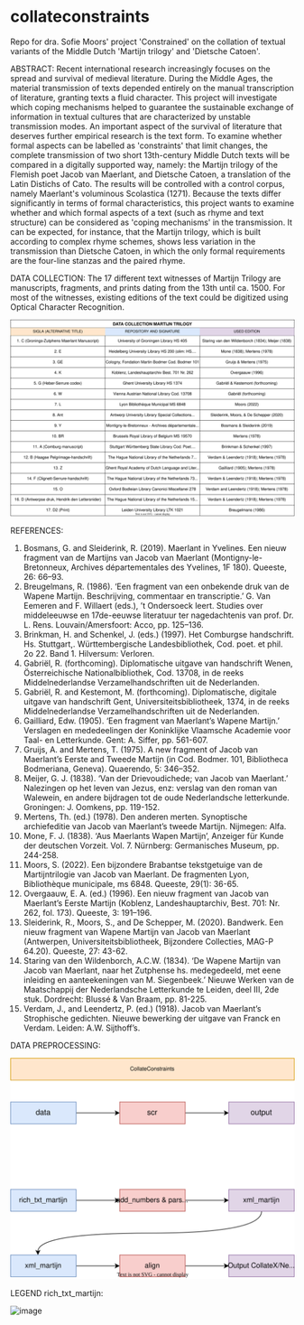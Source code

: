 # collateconstraints
Repo for dra. Sofie Moors' project 'Constrained' on the collation of textual variants of the Middle Dutch 'Martijn trilogy' and 'Dietsche Catoen'. 

ABSTRACT: Recent international research increasingly focuses on the spread and survival of medieval literature. During the Middle Ages, the material transmission of texts depended entirely on the manual transcription of literature, granting texts a fluid character. This project will investigate which coping mechanisms helped to guarantee the sustainable exchange of information in textual cultures that are characterized by unstable transmission modes. An important aspect of the survival of literature that deserves further empirical research is the text form. To examine whether formal aspects can be labelled as 'constraints' that limit changes, the complete transmission of two short 13th-century Middle Dutch texts will be compared in a digitally supported way, namely: the Martijn trilogy of the Flemish poet Jacob van Maerlant, and Dietsche Catoen, a translation of the Latin Distichs of Cato. The results will be controlled with a control corpus, namely Maerlant's voluminous Scolastica (1271). Because the texts differ significantly in terms of formal characteristics, this project wants to examine whether and which formal aspects of a text (such as rhyme and text structure) can be considered as 'coping mechanisms' in the transmission. It can be expected, for instance, that the Martijn trilogy, which is built according to complex rhyme schemes, shows less variation in the transmission than Dietsche Catoen, in which the only formal requirements are the four-line stanzas and the paired rhyme.

DATA COLLECTION: The 17 different text witnesses of Martijn Trilogy are manuscripts, fragments, and prints dating from the 13th until ca. 1500. For most of the witnesses, existing editions of the text could be digitized using Optical Character Recognition.

![image](https://github.com/SofieMoors/collateconstraints/blob/main/DataCollectionMartijnTrilogy.drawio.svg)

REFERENCES: 
1) Bosmans, G. and Sleiderink, R. (2019). Maerlant in Yvelines. Een nieuw fragment van de Martijns van Jacob van Maerlant (Montigny-le-Bretonneux, Archives départementales des Yvelines, 1F 180). Queeste, 26: 66–93.
2) Breugelmans, R. (1986). ‘Een fragment van een onbekende druk van de Wapene Martijn. Beschrijving, commentaar en transcriptie.’ G. Van Eemeren and F. Willaert  (eds.), ’t Ondersoeck leert. Studies over middeleeuwse en 17de-eeuwse literatuur ter nagedachtenis van prof. Dr. L. Rens. Louvain/Amersfoort: Acco, pp. 125–136.
3) Brinkman, H. and Schenkel, J. (eds.) (1997). Het Comburgse handschrift. Hs. Stuttgart,. Württembergische Landesbibliothek, Cod. poet. et phil. 2o 22. Band 1. Hilversum: Verloren.
4) Gabriël, R. (forthcoming). Diplomatische uitgave van handschrift Wenen, Österreichische Nationalbibliothek, Cod. 13708, in de reeks Middelnederlandse Verzamelhandschriften uit de Nederlanden. 
5) Gabriël, R. and Kestemont, M. (forthcoming). Diplomatische, digitale uitgave van handschrift Gent, Universiteitsbibliotheek, 1374, in de reeks Middelnederlandse Verzamelhandschriften uit de Nederlanden. 
6) Gailliard, Edw. (1905). ‘Een fragment van Maerlant’s Wapene Martijn.’ Verslagen en mededeelingen der Koninklijke Vlaamsche Academie voor Taal- en Letterkunde. Gent: A. Siffer, pp. 561-607.
7) Gruijs, A. and Mertens, T. (1975). A new fragment of Jacob van Maerlant’s Eerste and Tweede Martijn (in Cod. Bodmer. 101, Bibliotheca Bodmeriana, Geneva). Quaerendo, 5: 346–352.
8) Meijer, G. J. (1838). ‘Van der Drievoudichede; van Jacob van Maerlant.’ Nalezingen op het leven van Jezus, enz: verslag van den roman van Walewein, en andere bijdragen tot de oude Nederlandsche letterkunde. Groningen: J. Oomkens, pp. 119-152.
9) Mertens, Th. (ed.) (1978). Den anderen merten. Synoptische archiefeditie van Jacob van Maerlant’s tweede Martijn. Nijmegen: Alfa.
10) Mone, F. J. (1838). ‘Aus Maerlants Wapen Martijn’, Anzeiger für Kunde der deutschen Vorzeit. Vol. 7. Nürnberg: Germanisches Museum, pp. 244-258.
11) Moors, S. (2022). Een bijzondere Brabantse tekstgetuige van de Martijntrilogie van Jacob van Maerlant. De fragmenten Lyon, Bibliothèque municipale, ms 6848. Queeste, 29(1): 36-65.
12) Overgaauw, E. A. (ed.) (1996). Een nieuw fragment van Jacob van Maerlant’s Eerste Martijn (Koblenz, Landeshauptarchiv, Best. 701: Nr. 262, fol. 173). Queeste, 3: 191–196.
13) Sleiderink, R., Moors, S., and De Schepper, M. (2020). Bandwerk. Een nieuw fragment van Wapene Martijn van Jacob van Maerlant (Antwerpen, Universiteitsbibliotheek, Bijzondere Collecties, MAG-P 64.20). Queeste, 27: 43-62.
14) Staring van den Wildenborch, A.C.W. (1834). ‘De Wapene Martijn van Jacob van Maerlant, naar het Zutphense hs. medegedeeld, met eene inleiding en aanteekeningen van M. Siegenbeek.’ Nieuwe Werken van de Maatschappij der Nederlandsche Letterkunde te Leiden, deel III, 2de stuk. Dordrecht: Blussé & Van Braam, pp. 81-225.
15) Verdam, J., and Leendertz, P. (ed.) (1918). Jacob van Maerlant’s Strophische gedichten. Nieuwe bewerking der uitgave van Franck en Verdam. Leiden: A.W. Sijthoff’s.


DATA PREPROCESSING: 

![flowchart](https://github.com/SofieMoors/collateconstraints/blob/main/flowchart.drawio.svg)

LEGEND rich_txt_martijn:

![image](https://github.com/SofieMoors/collateconstraints/assets/72448397/c191a849-862e-4cb1-b99d-d56f263c568a)
